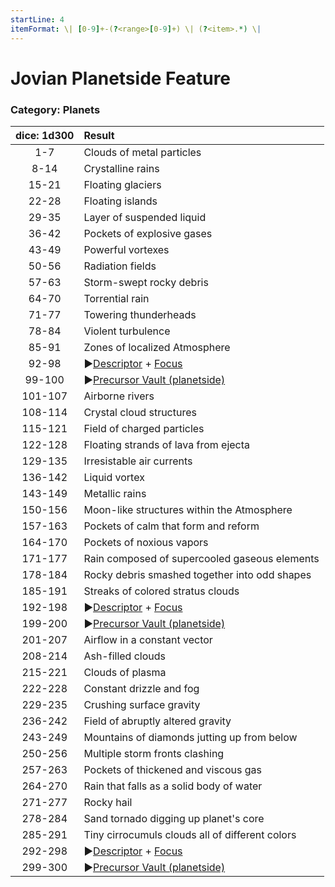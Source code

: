 ```yaml
---
startLine: 4
itemFormat: \| [0-9]+-(?<range>[0-9]+) \| (?<item>.*) \|
---
```

# Jovian Planetside Feature
### Category: Planets

| dice: 1d300 | Result |
|:----:|:-------|
| 1-7 | Clouds of metal particles |
| 8-14 | Crystalline rains |
| 15-21 | Floating glaciers |
| 22-28 | Floating islands |
| 29-35 | Layer of suspended liquid |
| 36-42 | Pockets of explosive gases |
| 43-49 | Powerful vortexes |
| 50-56 | Radiation fields |
| 57-63 | Storm-swept rocky debris |
| 64-70 | Torrential rain |
| 71-77 | Towering thunderheads |
| 78-84 | Violent turbulence |
| 85-91 | Zones of localized Atmosphere |
| 92-98 | ▶[Descriptor](Core_Descriptor.md) + [Focus](Core_Focus.md) |
| 99-100 | ▶[Precursor Vault (planetside)](Vaults_Outer_First_Look.md) |
| 101-107 | Airborne rivers |
| 108-114 | Crystal cloud structures |
| 115-121 | Field of charged particles |
| 122-128 | Floating strands of lava from ejecta |
| 129-135 | Irresistable air currents |
| 136-142 | Liquid vortex |
| 143-149 | Metallic rains |
| 150-156 | Moon-like structures within the Atmosphere |
| 157-163 | Pockets of calm that form and reform |
| 164-170 | Pockets of noxious vapors |
| 171-177 | Rain composed of supercooled gaseous elements |
| 178-184 | Rocky debris smashed together into odd shapes |
| 185-191 | Streaks of colored stratus clouds |
| 192-198 | ▶[Descriptor](Core_Descriptor.md) + [Focus](Core_Focus.md) |
| 199-200 | ▶[Precursor Vault (planetside)](Vaults_Outer_First_Look.md) |
| 201-207 | Airflow in a constant vector |
| 208-214 | Ash-filled clouds |
| 215-221 | Clouds of plasma |
| 222-228 | Constant drizzle and fog |
| 229-235 | Crushing surface gravity |
| 236-242 | Field of abruptly altered gravity |
| 243-249 | Mountains of diamonds jutting up from below |
| 250-256 | Multiple storm fronts clashing |
| 257-263 | Pockets of thickened and viscous gas |
| 264-270 | Rain that falls as a solid body of water |
| 271-277 | Rocky hail |
| 278-284 | Sand tornado digging up planet&#x27;s core |
| 285-291 | Tiny cirrocumuls clouds all of different colors |
| 292-298 | ▶[Descriptor](Core_Descriptor.md) + [Focus](Core_Focus.md) |
| 299-300 | ▶[Precursor Vault (planetside)](Vaults_Outer_First_Look.md) |